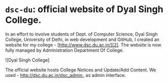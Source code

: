 # `dsc-du`: official website of Dyal Singh College.

In an effort to involve students of Dept. of Computer Science, Dyal Singh College, University of Delhi, in web development and GitHub, I created an website for my college - [http://www.dsc.du.ac.in/][2]. The website is now fully managed by Administration Department Of College.

![Dyal Singh College]

The official website hosts College Notices and Update/Add Content. We used - http://dsc.du.ac.in/dsc_admin_ as admin interface.
